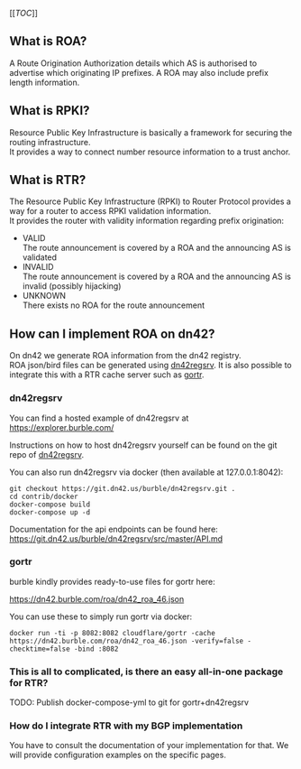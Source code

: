 [[_TOC_]]


## What is ROA?

A Route Origination Authorization details which AS is authorised to advertise which originating IP prefixes. A ROA may also include prefix length information.

## What is RPKI?

Resource Public Key Infrastructure is basically a framework for securing the routing infrastructure.  
It provides a way to connect number resource information to a trust anchor.

## What is RTR?

The Resource Public Key Infrastructure (RPKI) to Router Protocol provides a way for a router to access RPKI validation information.  
It provides the router with validity information regarding prefix origination:  

* VALID  
  The route announcement is covered by a ROA and the announcing AS is validated
* INVALID  
  The route announcement is covered by a ROA and the announcing AS is invalid (possibly hijacking)
* UNKNOWN  
  There exists no ROA for the route announcement
 
## How can I implement ROA on dn42?

On dn42 we generate ROA information from the dn42 registry.  
ROA json/bird files can be generated using [dn42regsrv](https://git.dn42.us/burble/dn42regsrv).
It is also possible to integrate this with a RTR cache server such as [gortr](https://github.com/cloudflare/gortr).

### dn42regsrv 

You can find a hosted example of dn42regsrv at https://explorer.burble.com/ 

Instructions on how to host dn42regsrv yourself can be found on the git repo of [dn42regsrv](https://git.dn42.us/burble/dn42regsrv). 
     
You can also run dn42regsrv via docker (then available at 127.0.0.1:8042):

    git checkout https://git.dn42.us/burble/dn42regsrv.git .
    cd contrib/docker
    docker-compose build
    docker-compose up -d
  
Documentation for the api endpoints can be found here: https://git.dn42.us/burble/dn42regsrv/src/master/API.md

### gortr

burble kindly provides ready-to-use files for gortr here:

https://dn42.burble.com/roa/dn42_roa_46.json

You can use these to simply run gortr via docker:

    docker run -ti -p 8082:8082 cloudflare/gortr -cache https://dn42.burble.com/roa/dn42_roa_46.json -verify=false -checktime=false -bind :8082

### This is all to complicated, is there an easy all-in-one package for RTR?

TODO: Publish docker-compose-yml to git for gortr+dn42regsrv

### How do I integrate RTR with my BGP implementation

You have to consult the documentation of your implementation for that. We will provide configuration examples on the specific pages.